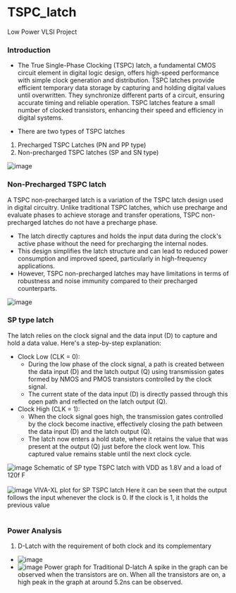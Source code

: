 # TSPC_latch
Low Power VLSI Project

### Introduction

* The True Single-Phase Clocking (TSPC) latch, a fundamental CMOS circuit element in digital logic design, offers high-speed performance with simple clock generation and distribution. TSPC latches provide efficient temporary data storage by capturing and holding digital values until overwritten. They synchronize different parts of a circuit, ensuring accurate timing and reliable operation. TSPC latches feature a small number of clocked transistors, enhancing their speed and efficiency in digital systems. 

* There are two types of  TSPC latches
1. Precharged TSPC Latches (PN and PP type)
2. Non-precharged TSPC latches (SP and SN type)

![image](https://github.com/ani171/TSPC_latch/assets/97838595/78f17cf4-5555-443c-ab3d-2ba3fe7b445d)

### Non-Precharged TSPC latch

A TSPC non-precharged latch is a variation of the TSPC latch design used in digital circuitry. Unlike traditional TSPC latches, which use precharge and evaluate phases to achieve storage and transfer operations, TSPC non-precharged latches do not have a precharge phase. 
* The latch directly captures and holds the input data during the clock's active phase without the need for precharging the internal nodes.
* This design simplifies the latch structure and can lead to reduced power consumption and improved speed, particularly in high-frequency applications.
* However, TSPC non-precharged latches may have limitations in terms of robustness and noise immunity compared to their precharged counterparts.

![image](https://github.com/ani171/TSPC_latch/assets/97838595/da443438-d76a-4a10-b10e-f03e8959ed5d)

### SP type latch
The latch relies on the clock signal and the data input (D) to capture and hold a data value. Here's a step-by-step explanation:
* Clock Low (CLK = 0):
    * During the low phase of the clock signal, a path is created between the data input (D) and the latch output (Q) using transmission gates formed by NMOS and PMOS transistors controlled by the clock signal.
    * The current state of the data input (D) is directly passed through this open path and reflected on the latch output (Q).
* Clock High (CLK = 1):
    * When the clock signal goes high, the transmission gates controlled by the clock become inactive, effectively closing the path between the data input (D) and the latch output (Q).
    * The latch now enters a hold state, where it retains the value that was present at the output (Q) just before the clock went low. This captured value remains stable until the next clock cycle.

![image](https://github.com/ani171/TSPC_latch/assets/97838595/e628d1f4-2476-4fd6-abea-04fcf4912c54)
Schematic of SP type TSPC latch with VDD as 1.8V and a load of 120f F
<br>
</br>
![image](https://github.com/ani171/TSPC_latch/assets/97838595/384b3dc3-b401-4e7f-9151-b6f755faabcb)
VIVA-XL plot for SP TSPC latch Here it can be seen that the output follows the input whenever the clock is 0. If the clock is 1, it holds the previous value
<br>
</br>
### Power Analysis

1. D-Latch with the requirement of both clock and its complementary
* ![image](https://github.com/ani171/TSPC_latch/assets/97838595/3779bdca-b070-4e56-99bb-5e3aee165e5c)
* ![image](https://github.com/ani171/TSPC_latch/assets/97838595/64de15f1-7ae7-476a-bd34-9fbfdbbbcda8)
Power graph for Traditional D-latch A spike in the graph can be observed when the transistors are on. When all the transistors are on, a high peak in the graph at around 5.2ns can be observed.
<br>
</br>
